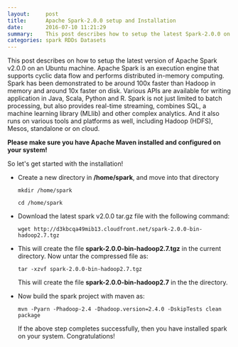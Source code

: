 ```yaml
---
layout:     post
title:      Apache Spark-2.0.0 setup and Installation
date:       2016-07-10 11:21:29
summary:    This post describes how to setup the latest Spark-2.0.0 on an Ubuntu (Linux) server. 
categories: spark RDDs Datasets
---
```


This post describes on how to setup the latest version of Apache Spark v2.0.0 on an Ubuntu machine. Apache Spark is an execution engine that supports cyclic data flow and performs distributed in-memory computing. Spark has been demonstrated to be around 100x faster than Hadoop in memory and around 10x faster on disk. Various APIs are available for writing application in Java, Scala, Python and R. Spark is not just limited to batch processing, but also provides real-time streaming, combines SQL, a machine learning library (MLlib) and other complex analytics. And it also runs on various tools and platforms as well, including Hadoop (HDFS), Mesos, standalone or on cloud.

<b>Please make sure you have Apache Maven installed and configured on your system!</b>

So let's get started with the installation!

- Create a new directory in <b>/home/spark</b>, and move into that directory
	
	```
	mkdir /home/spark
	```

	```
	cd /home/spark
	```

- Download the latest spark v2.0.0 tar.gz file with the following command:

	```
	wget http://d3kbcqa49mib13.cloudfront.net/spark-2.0.0-bin-hadoop2.7.tgz
	```

- This will create the file <b>spark-2.0.0-bin-hadoop2.7.tgz</b> in the current directory. Now untar the compressed file as:

	```
	tar -xzvf spark-2.0.0-bin-hadoop2.7.tgz
	```

	This will create the file <b>spark-2.0.0-bin-hadoop2.7</b> in the the directory.

- Now build the spark project with maven as:

	```
	mvn -Pyarn -Phadoop-2.4 -Dhadoop.version=2.4.0 -DskipTests clean package
	```

	If the above step completes successfully, then you have installed spark on your system. Congratulations!